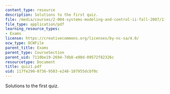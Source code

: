 ```yaml
---
content_type: resource
description: Solutions to the first quiz.
file: /media/courses/2-004-systems-modeling-and-control-ii-fall-2007/117fe29007369503e248107955dcbf0c_quiz1.pdf
file_type: application/pdf
learning_resource_types:
- Exams
license: https://creativecommons.org/licenses/by-nc-sa/4.0/
ocw_type: OCWFile
parent_title: Exams
parent_type: CourseSection
parent_uid: 7110be19-2694-7db8-e90d-09572f82326c
resourcetype: Document
title: quiz1.pdf
uid: 117fe290-0736-9503-e248-107955dcbf0c
---
```

Solutions to the first quiz.